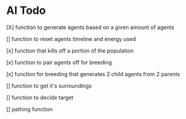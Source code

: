 # AI Todo

[X] function to generate agents based on a given amount of agents

[] function to reset agents timeline and energy used

[x] function that kills off a portion of the population

[x] function to pair agents off for breeding

[x] function for breeding that generates 2 child agents from 2 parents

[] function to get it's surroundings

[] function to decide target

[] pathing function